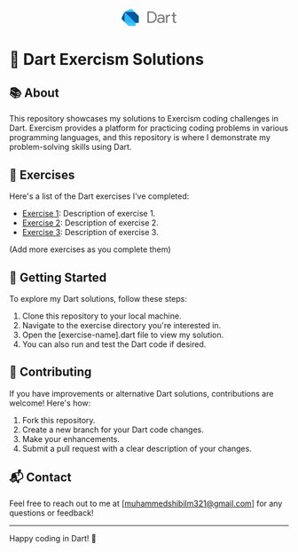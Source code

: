 <p align="center">
  <img src="dart-logo.png" alt="Dart Logo" width="100">
</p>

# 🚀 Dart Exercism Solutions

## 📚 About

This repository showcases my solutions to Exercism coding challenges in Dart. Exercism provides a platform for practicing coding problems in various programming languages, and this repository is where I demonstrate my problem-solving skills using Dart.

## 🧩 Exercises

Here's a list of the Dart exercises I've completed:

- [Exercise 1](exercise-1/): Description of exercise 1.
- [Exercise 2](exercise-2/): Description of exercise 2.
- [Exercise 3](exercise-3/): Description of exercise 3.

(Add more exercises as you complete them)

## 🚀 Getting Started

To explore my Dart solutions, follow these steps:

1. Clone this repository to your local machine.
2. Navigate to the exercise directory you're interested in.
3. Open the [exercise-name].dart file to view my solution.
4. You can also run and test the Dart code if desired.

## 🤝 Contributing

If you have improvements or alternative Dart solutions, contributions are welcome! Here's how:

1. Fork this repository.
2. Create a new branch for your Dart code changes.
3. Make your enhancements.
4. Submit a pull request with a clear description of your changes.


## 📬 Contact

Feel free to reach out to me at [muhammedshibilm321@gmail.com] for any questions or feedback!

---

Happy coding in Dart! 🎉
